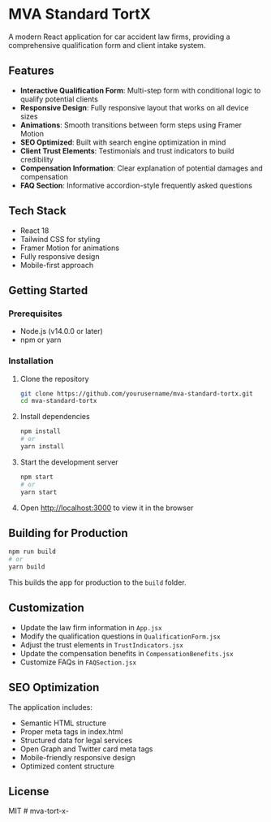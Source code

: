 # MVA Standard TortX

A modern React application for car accident law firms, providing a comprehensive qualification form and client intake system.

## Features

- **Interactive Qualification Form**: Multi-step form with conditional logic to qualify potential clients
- **Responsive Design**: Fully responsive layout that works on all device sizes
- **Animations**: Smooth transitions between form steps using Framer Motion
- **SEO Optimized**: Built with search engine optimization in mind
- **Client Trust Elements**: Testimonials and trust indicators to build credibility
- **Compensation Information**: Clear explanation of potential damages and compensation
- **FAQ Section**: Informative accordion-style frequently asked questions

## Tech Stack

- React 18
- Tailwind CSS for styling
- Framer Motion for animations
- Fully responsive design
- Mobile-first approach

## Getting Started

### Prerequisites

- Node.js (v14.0.0 or later)
- npm or yarn

### Installation

1. Clone the repository
   ```bash
   git clone https://github.com/yourusername/mva-standard-tortx.git
   cd mva-standard-tortx
   ```

2. Install dependencies
   ```bash
   npm install
   # or
   yarn install
   ```

3. Start the development server
   ```bash
   npm start
   # or
   yarn start
   ```

4. Open [http://localhost:3000](http://localhost:3000) to view it in the browser

## Building for Production

```bash
npm run build
# or
yarn build
```

This builds the app for production to the `build` folder.

## Customization

- Update the law firm information in `App.jsx`
- Modify the qualification questions in `QualificationForm.jsx`
- Adjust the trust elements in `TrustIndicators.jsx`
- Update the compensation benefits in `CompensationBenefits.jsx`
- Customize FAQs in `FAQSection.jsx`

## SEO Optimization

The application includes:
- Semantic HTML structure
- Proper meta tags in index.html
- Structured data for legal services
- Open Graph and Twitter card meta tags
- Mobile-friendly responsive design
- Optimized content structure

## License

MIT # mva-tort-x-
